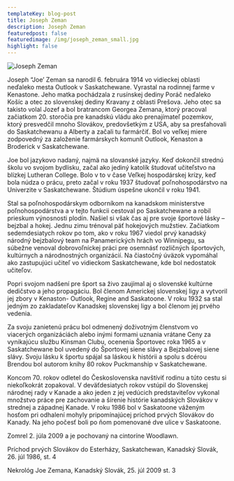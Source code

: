 ```yaml
---
templateKey: blog-post
title: Joseph Zeman
description: Joseph Zeman
featuredpost: false
featuredimage: /img/joseph_zeman_small.jpg
highlight: false
---
```

![Joseph Zeman](/img/stefan_reistetter_big.jpg "Joseph Zeman")

Joseph “Joe’ Zeman sa narodil 6. februára 1914 vo vidieckej oblasti neďaleko mesta Outlook v Saskatchewane. Vyrastal na rodinnej farme v Kenastone. Jeho matka pochádzala z rusínskej dediny Poráč neďaleko Košíc a otec zo slovenskej dediny Kravany z oblasti Prešova. Jeho otec sa takisto volal Jozef a bol bratrancom Georgea Zemana, ktorý pracoval začiatkom 20. storočia pre kanadskú vládu ako prenajímateľ pozemkov, ktorý presvedčil mnoho Slovákov, predovšetkým z USA, aby sa presťahovali do Saskatchewanu a Alberty a začali tu farmárčiť. Bol vo veľkej miere zodpovedný za založenie farmárskych komunít Outlook, Kenaston a Broderick v Saskatchewane.

Joe bol jazykovo nadaný, najmä na slovanské jazyky. Keď dokončil strednú školu vo svojom bydlisku, začal ako jediný katolík študovať učiteľstvo na blízkej Lutheran College. Bolo v to v čase Veľkej hospodárskej krízy, keď bola núdza o prácu, preto začal v roku 1937 študovať poľnohospodárstvo na Univerzite v Saskatchewane. Štúdium úspešne ukončil v roku 1941.

Stal sa poľnohospodárskym odborníkom na kanadskom ministerstve poľnohospodárstva a v tejto funkcii cestoval po Saskatchewane a robil prieskum výnosnosti plodín. Našiel si však čas aj pre svoje športové lásky – bejzbal a hokej. Jednu zimu trénoval päť hokejových mužstiev. Začiatkom sedemdesiatych rokov po tom, ako v roku 1967 viedol prvý kanadský národný bejzbalový team na Panamerických hrách vo Winnipegu, sa súbežne venoval dobrovoľníckej práci pre osemnásť rozličných športových, kultúrnych a národnostných organizácií. Na čiastočný úväzok vypomáhal ako zastupujúci učiteľ vo vidieckom Saskatchewane, kde bol nedostatok učiteľov.

Popri svojom nadšení pre šport sa živo zaujímal aj o slovenské kultúrne dedičstvo a jeho propagáciu. Bol členom Americkej slovenskej ligy a vytvoril jej zbory v Kenaston- Outlook, Regine and Saskatoone. V roku 1932 sa stal jedným zo zakladateľov Kanadskej slovenskej ligy a bol členom jej prvého vedenia.

Za svoju zanietenú prácu bol odmenený doživotným členstvom vo viacerých organizáciách alebo inými formami uznania vrátane Ceny za vynikajúcu službu Kinsman Clubu, ocenenia Športovec roka 1965 a v Saskatchewane bol uvedený do Športovej siene slávy a Bejzbalovej siene slávy. Svoju lásku k športu spájal sa láskou k histórii a spolu s dcérou Brendou bol autorom knihy 80 rokov Puckmanship v Saskatchewane.

Koncom 70. rokov odletel do Československa navštíviť rodinu a túto cestu si niekoľkokrát zopakoval. V deväťdesiatych rokov vstúpil do Slovenskej národnej rady v Kanade a ako jeden z jej vedúcich predstaviteľov vykonal množstvo práce pre zachovanie a šírenie histórie kanadských Slovákov v strednej a západnej Kanade. V roku 1986 bol v Saskatoone váženým hosťom pri odhalení mohyly pripomínajúcej príchod prvých Slovákov do Kanady. Na jeho počesť boli po ňom pomenované dve ulice v Saskatoone.

Zomrel 2. júla 2009 a je pochovaný na cintoríne Woodlawn.

Príchod prvých Slovákov do Esterházy, Saskatchewan, Kanadský Slovák, 26. júl 1986, st. 4

Nekrológ Joe Zemana, Kanadský Slovák, 25. júl 2009 st. 3